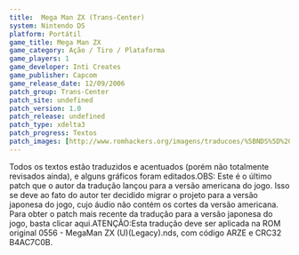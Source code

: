 ```yaml
---
title:  Mega Man ZX (Trans-Center)
system: Nintendo DS
platform: Portátil
game_title: Mega Man ZX
game_category: Ação / Tiro / Plataforma
game_players: 1
game_developer: Inti Creates
game_publisher: Capcom
game_release_date: 12/09/2006
patch_group: Trans-Center
patch_site: undefined
patch_version: 1.0
patch_release: undefined
patch_type: xdelta3
patch_progress: Textos
patch_images: [http://www.romhackers.org/imagens/traducoes/%5BNDS%5D%20Mega%20Man%20ZX%20-%20Trans-Center%20-%201.png,http://www.romhackers.org/imagens/traducoes/%5BNDS%5D%20Mega%20Man%20ZX%20-%20Trans-Center%20-%202.png,http://www.romhackers.org/imagens/traducoes/%5BNDS%5D%20Mega%20Man%20ZX%20-%20Trans-Center%20-%203.png]
---
```

Todos os textos estão traduzidos e acentuados (porém não totalmente revisados ainda), e alguns gráficos foram editados.OBS: Este é o último patch que o autor da tradução lançou para a versão americana do jogo. Isso se deve ao fato do autor ter decidido migrar o projeto para a versão japonesa do jogo, cujo áudio não contém os cortes da versão americana. Para obter o patch mais recente da tradução para a versão japonesa do jogo, basta clicar aqui.ATENÇÃO:Esta tradução deve ser aplicada na ROM original 0556 - MegaMan ZX (U)(Legacy).nds, com código ARZE e CRC32 B4AC7C0B.